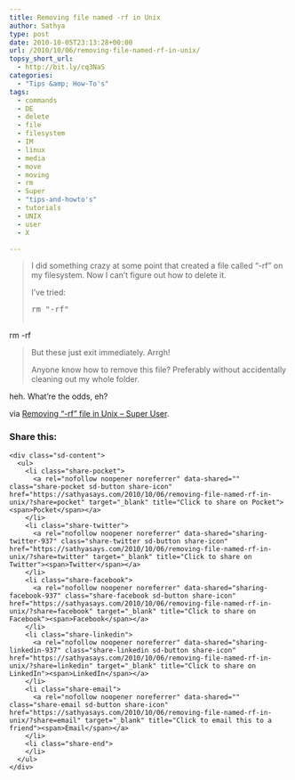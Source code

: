 ```yaml
---
title: Removing file named -rf in Unix
author: Sathya
type: post
date: 2010-10-05T23:13:28+00:00
url: /2010/10/06/removing-file-named-rf-in-unix/
topsy_short_url:
  - http://bit.ly/cq3NaS
categories:
  - "Tips &amp; How-To's"
tags:
  - commands
  - DE
  - delete
  - file
  - filesystem
  - IM
  - linux
  - media
  - move
  - moving
  - rm
  - Super
  - "tips-and-howto's"
  - tutorials
  - UNIX
  - user
  - X

---
```

> I did something crazy at some point that created a file called &#8220;-rf&#8221; on my filesystem. Now I can&#8217;t figure out how to delete it.
> 
> I&#8217;ve tried:
> 
> <pre>rm "-rf"
rm \-rf</pre>
> 
> But these just exit immediately. Arrgh!
> 
> Anyone know how to remove this file? Preferably without accidentally cleaning out my whole folder.

heh. What&#8217;re the odds, eh?

via [Removing &#8220;-rf&#8221; file in Unix &#8211; Super User][1].

<div class="sharedaddy sd-sharing-enabled">
  <div class="robots-nocontent sd-block sd-social sd-social-icon-text sd-sharing">
    <h3 class="sd-title">
      Share this:
    </h3>
    
    <div class="sd-content">
      <ul>
        <li class="share-pocket">
          <a rel="nofollow noopener noreferrer" data-shared="" class="share-pocket sd-button share-icon" href="https://sathyasays.com/2010/10/06/removing-file-named-rf-in-unix/?share=pocket" target="_blank" title="Click to share on Pocket"><span>Pocket</span></a>
        </li>
        <li class="share-twitter">
          <a rel="nofollow noopener noreferrer" data-shared="sharing-twitter-937" class="share-twitter sd-button share-icon" href="https://sathyasays.com/2010/10/06/removing-file-named-rf-in-unix/?share=twitter" target="_blank" title="Click to share on Twitter"><span>Twitter</span></a>
        </li>
        <li class="share-facebook">
          <a rel="nofollow noopener noreferrer" data-shared="sharing-facebook-937" class="share-facebook sd-button share-icon" href="https://sathyasays.com/2010/10/06/removing-file-named-rf-in-unix/?share=facebook" target="_blank" title="Click to share on Facebook"><span>Facebook</span></a>
        </li>
        <li class="share-linkedin">
          <a rel="nofollow noopener noreferrer" data-shared="sharing-linkedin-937" class="share-linkedin sd-button share-icon" href="https://sathyasays.com/2010/10/06/removing-file-named-rf-in-unix/?share=linkedin" target="_blank" title="Click to share on LinkedIn"><span>LinkedIn</span></a>
        </li>
        <li class="share-email">
          <a rel="nofollow noopener noreferrer" data-shared="" class="share-email sd-button share-icon" href="https://sathyasays.com/2010/10/06/removing-file-named-rf-in-unix/?share=email" target="_blank" title="Click to email this to a friend"><span>Email</span></a>
        </li>
        <li class="share-end">
        </li>
      </ul>
    </div>
  </div>
</div>

 [1]: http://superuser.com/q/196236/4377